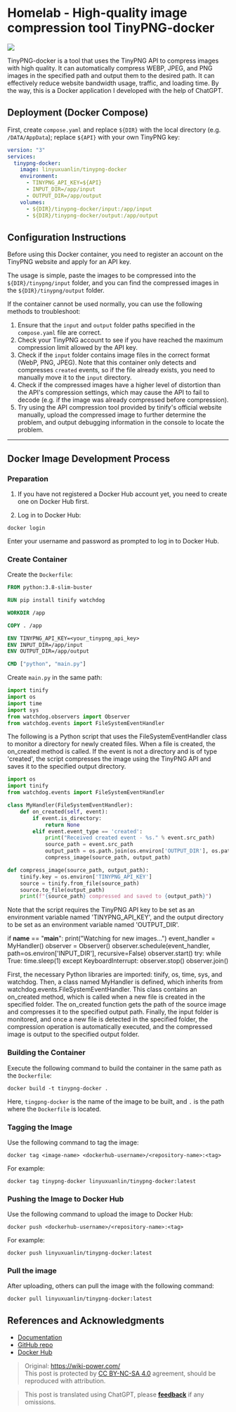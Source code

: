 # Homelab - High-quality image compression tool TinyPNG-docker

![](https://f004.backblazeb2.com/file/wiki-media/img/20230416163137.png)

TinyPNG-docker is a tool that uses the TinyPNG API to compress images with high quality. It can automatically compress WEBP, JPEG, and PNG images in the specified path and output them to the desired path. It can effectively reduce website bandwidth usage, traffic, and loading time. By the way, this is a Docker application I developed with the help of ChatGPT.

## Deployment (Docker Compose)

First, create `compose.yaml` and replace `${DIR}` with the local directory (e.g. `/DATA/AppData`); replace `${API}` with your own TinyPNG key:

```yaml title="compose.yaml"
version: "3"
services:
  tinypng-docker:
    image: linyuxuanlin/tinypng-docker
    environment:
      - TINYPNG_API_KEY=${API}
      - INPUT_DIR=/app/input
      - OUTPUT_DIR=/app/output
    volumes:
      - ${DIR}/tinypng-docker/input:/app/input
      - ${DIR}/tinypng-docker/output:/app/output
```

## Configuration Instructions

Before using this Docker container, you need to register an account on the TinyPNG website and apply for an API key.

The usage is simple, paste the images to be compressed into the `${DIR}/tinypng/input` folder, and you can find the compressed images in the `${DIR}/tinypng/output` folder.

If the container cannot be used normally, you can use the following methods to troubleshoot:

1. Ensure that the `input` and `output` folder paths specified in the `compose.yaml` file are correct.
2. Check your TinyPNG account to see if you have reached the maximum compression limit allowed by the API key.
3. Check if the `input` folder contains image files in the correct format (WebP, PNG, JPEG). Note that this container only detects and compresses `created` events, so if the file already exists, you need to manually move it to the `input` directory.
4. Check if the compressed images have a higher level of distortion than the API's compression settings, which may cause the API to fail to decode (e.g. if the image was already compressed before compression).
5. Try using the API compression tool provided by tinify's official website manually, upload the compressed image to further determine the problem, and output debugging information in the console to locate the problem.

---

## Docker Image Development Process

### Preparation

1. If you have not registered a Docker Hub account yet, you need to create one on Docker Hub first.

2. Log in to Docker Hub:

```shell
docker login
```

Enter your username and password as prompted to log in to Docker Hub.

### Create Container

Create the `Dockerfile`:

```Dockerfile title="Dockerfile"
FROM python:3.8-slim-buster

RUN pip install tinify watchdog

WORKDIR /app

COPY . /app

ENV TINYPNG_API_KEY=<your_tinypng_api_key>
ENV INPUT_DIR=/app/input
ENV OUTPUT_DIR=/app/output

CMD ["python", "main.py"]
```

Create `main.py` in the same path:

```py title="main.py"
import tinify
import os
import time
import sys
from watchdog.observers import Observer
from watchdog.events import FileSystemEventHandler
```

The following is a Python script that uses the FileSystemEventHandler class to monitor a directory for newly created files. When a file is created, the on_created method is called. If the event is not a directory and is of type 'created', the script compresses the image using the TinyPNG API and saves it to the specified output directory.

```python
import os
import tinify
from watchdog.events import FileSystemEventHandler

class MyHandler(FileSystemEventHandler):
    def on_created(self, event):
        if event.is_directory:
            return None
        elif event.event_type == 'created':
            print("Received created event - %s." % event.src_path)
            source_path = event.src_path
            output_path = os.path.join(os.environ['OUTPUT_DIR'], os.path.basename(source_path))
            compress_image(source_path, output_path)

def compress_image(source_path, output_path):
    tinify.key = os.environ['TINYPNG_API_KEY']
    source = tinify.from_file(source_path)
    source.to_file(output_path)
    print(f"{source_path} compressed and saved to {output_path}")
```

Note that the script requires the TinyPNG API key to be set as an environment variable named 'TINYPNG_API_KEY', and the output directory to be set as an environment variable named 'OUTPUT_DIR'.

if __name__ == "__main__":
    print("Watching for new images...")
    event_handler = MyHandler()
    observer = Observer()
    observer.schedule(event_handler, path=os.environ['INPUT_DIR'], recursive=False)
    observer.start()
    try:
        while True:
            time.sleep(1)
    except KeyboardInterrupt:
        observer.stop()
    observer.join()

First, the necessary Python libraries are imported: tinify, os, time, sys, and watchdog. Then, a class named MyHandler is defined, which inherits from watchdog.events.FileSystemEventHandler. This class contains an on_created method, which is called when a new file is created in the specified folder. The on_created function gets the path of the source image and compresses it to the specified output path. Finally, the input folder is monitored, and once a new file is detected in the specified folder, the compression operation is automatically executed, and the compressed image is output to the specified output folder.

### Building the Container

Execute the following command to build the container in the same path as the `Dockerfile`:

```shell
docker build -t tinypng-docker .
```

Here, `tingpng-docker` is the name of the image to be built, and `.` is the path where the `Dockerfile` is located.

### Tagging the Image

Use the following command to tag the image:

```shell
docker tag <image-name> <dockerhub-username>/<repository-name>:<tag>
```

For example:

```shell
docker tag tinypng-docker linyuxuanlin/tinypng-docker:latest
```

### Pushing the Image to Docker Hub

Use the following command to upload the image to Docker Hub:

```shell
docker push <dockerhub-username>/<repository-name>:<tag>

```

For example:

```shell
docker push linyuxuanlin/tinypng-docker:latest
```

### Pull the image

After uploading, others can pull the image with the following command:

```shell
docker pull linyuxuanlin/tinypng-docker:latest
```

## References and Acknowledgments

- [Documentation](https://wiki-power.com/en/Homelab-%E9%AB%98%E8%B4%A8%E9%87%8F%E5%9B%BE%E7%89%87%E5%8E%8B%E7%BC%A9%E5%B7%A5%E5%85%B7TinyPNG-docker)
- [GitHub repo](https://github.com/linyuxuanlin/Dockerfiles/tree/main/tinypng-docker)
- [Docker Hub](https://hub.docker.com/r/linyuxuanlin/tinypng-docker)

> Original: <https://wiki-power.com/>  
> This post is protected by [CC BY-NC-SA 4.0](https://creativecommons.org/licenses/by/4.0/deed.en) agreement, should be reproduced with attribution.

> This post is translated using ChatGPT, please [**feedback**](https://github.com/linyuxuanlin/Wiki_MkDocs/issues/new) if any omissions.